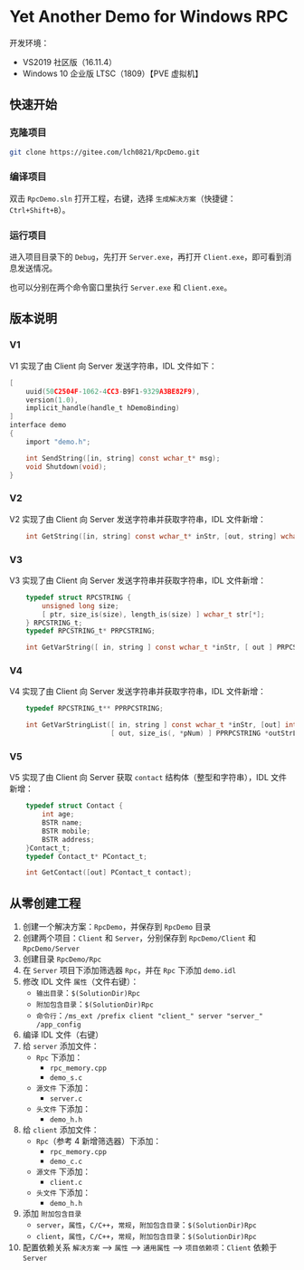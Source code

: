 # Yet Another Demo for Windows RPC
开发环境：
* VS2019 社区版（16.11.4）
* Windows 10 企业版 LTSC（1809）【PVE 虚拟机】

## 快速开始
### 克隆项目
```sh
git clone https://gitee.com/lch0821/RpcDemo.git
```

### 编译项目
双击 `RpcDemo.sln` 打开工程，右键，选择 `生成解决方案`（快捷键：`Ctrl+Shift+B`）。

### 运行项目
进入项目目录下的 `Debug`，先打开 `Server.exe`，再打开 `Client.exe`，即可看到消息发送情况。

也可以分别在两个命令窗口里执行 `Server.exe` 和 `Client.exe`。

## 版本说明
### V1
V1 实现了由 Client 向 Server 发送字符串，IDL 文件如下：
```C
[
    uuid(50C2504F-1062-4CC3-B9F1-9329A3BE82F9),
    version(1.0),
    implicit_handle(handle_t hDemoBinding)
]
interface demo
{
    import "demo.h";

    int SendString([in, string] const wchar_t* msg);
    void Shutdown(void);
}
```

### V2
V2 实现了由 Client 向 Server 发送字符串并获取字符串，IDL 文件新增：
```C
    int GetString([in, string] const wchar_t* inStr, [out, string] wchar_t outStr[128]);
```

### V3
V3 实现了由 Client 向 Server 发送字符串并获取字符串，IDL 文件新增：
```C
    typedef struct RPCSTRING {
        unsigned long size;
        [ ptr, size_is(size), length_is(size) ] wchar_t str[*];
    } RPCSTRING_t;
    typedef RPCSTRING_t* PRPCSTRING;

    int GetVarString([ in, string ] const wchar_t *inStr, [ out ] PRPCSTRING *outStr);
```

### V4
V4 实现了由 Client 向 Server 发送字符串并获取字符串，IDL 文件新增：
```C
    typedef RPCSTRING_t** PPRPCSTRING;

    int GetVarStringList([ in, string ] const wchar_t *inStr, [out] int *pNum,
                         [ out, size_is(, *pNum) ] PPRPCSTRING *outStrList);
```

### V5
V5 实现了由 Client 向 Server 获取 `contact` 结构体（整型和字符串），IDL 文件新增：
```C
    typedef struct Contact {
        int age;
        BSTR name;
        BSTR mobile;
        BSTR address;
    }Contact_t;
    typedef Contact_t* PContact_t;

    int GetContact([out] PContact_t contact);
```

## 从零创建工程
1. 创建一个解决方案：`RpcDemo`，并保存到 `RpcDemo` 目录
2. 创建两个项目：`Client` 和 `Server`，分别保存到 `RpcDemo/Client` 和 `RpcDemo/Server`
3. 创建目录 `RpcDemo/Rpc`
4. 在 `Server` 项目下添加筛选器 `Rpc`，并在 `Rpc` 下添加 `demo.idl`
5. 修改 IDL 文件 `属性`（文件右键）：
    * `输出目录`：`$(SolutionDir)Rpc`
    * `附加包含目录`：`$(SolutionDir)Rpc`
    * `命令行`：`/ms_ext /prefix client "client_" server "server_" /app_config`
6. 编译 IDL 文件（右键）
7. 给 `server` 添加文件：
    * `Rpc` 下添加：
        * `rpc_memory.cpp`
        * `demo_s.c`
    * `源文件` 下添加：
        * `server.c`
    * `头文件` 下添加：
        * `demo_h.h`
8. 给 `client` 添加文件：
    * `Rpc`（参考 4 新增筛选器）下添加：
        * `rpc_memory.cpp`
        * `demo_c.c`
    * `源文件` 下添加：
        * `client.c`
    * `头文件` 下添加：
        * `demo_h.h`
9. 添加 `附加包含目录`
    * `server`，`属性`，`C/C++`，`常规`，`附加包含目录`：`$(SolutionDir)Rpc`
    * `client`，`属性`，`C/C++`，`常规`，`附加包含目录`：`$(SolutionDir)Rpc`
10. 配置依赖关系
`解决方案` --> `属性` --> `通用属性` --> `项目依赖项`：`Client` 依赖于 `Server`
